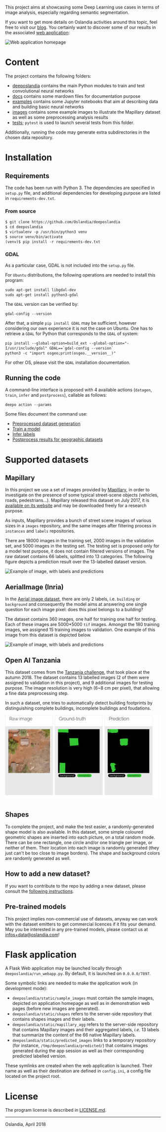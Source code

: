 
This project aims at showcasing some Deep Learning use cases in terms of image
analysis, especially regarding semantic segmentation.

If you want to get more details on Oslandia activities around this topic, feel
free to visit our [blog](http://oslandia.com/en/blog/). You certainly want to
discover some of our results in the
associated [web application](http://data.oslandia.io/deeposlandia):

![Web application homepage](./images/webapp_homepage.png)

# Content

The project contains the following folders:

+ [deeposlandia](./deeposlandia) contains the main Python modules to train and
  test convolutional neural networks
+ [docs](./docs) contains some mardown files for documentation purpose
+ [examples](./examples) contains some Jupyter notebooks that aim at
  describing data and building basic neural networks
+ [images](./images) contains some example images to illustrate the Mapillary
  dataset as well as some preprocessing analysis results
+ [tests](./tests); `pytest` is used to launch several tests from this folder.

Additionally, running the code may generate extra subdirectories in the chosen
data repository.

# Installation

## Requirements

The code has been run with Python 3. The dependencies are specified in
`setup.py` file, and additional dependencies for developing purpose are listed
in `requirements-dev.txt`.

### From source

```
$ git clone https://github.com/Oslandia/deeposlandia
$ cd deeposlandia
$ virtualenv -p /usr/bin/python3 venv
$ source venv/bin/activate
(venv)$ pip install -r requirements-dev.txt
```

### GDAL

As a particular case, GDAL is not included into the `setup.py` file.

For `Ubuntu` distributions, the following operations are needed to install this
program:

```
sudo apt-get install libgdal-dev
sudo apt-get install python3-gdal
```

The `GDAL` version can be verified by:

```
gdal-config --version
```

After that, a simple `pip install GDAL` may be sufficient, however considering
our own experience it is not the case on Ubuntu. One has to retrieve a `GDAL`
for Python that corresponds to the `GDAL` of system:

```
pip install --global-option=build_ext --global-option="-I/usr/include/gdal" GDAL==`gdal-config --version`
python3 -c "import osgeo;print(osgeo.__version__)"
```

For other OS, please visit the `GDAL` installation documentation.

## Running the code

A command-line interface is proposed with 4 available actions (`datagen`,
`train`, `infer` and `postprocess`), callable as follows:

```
deepo action --params
```

Some files document the command use:

- [Preprocessed dataset generation](./docs/preprocessing.md)
- [Train a model](./docs/training.md)
- [Infer labels](./docs/inference.md)
- [Postprocess results for geographic datasets](./docs/postprocess.md)

# Supported datasets

## Mapillary

In this project we use a set of images provided
by [Mapillary](https://www.mapillary.com/), in order to investigate on the
presence of some typical street-scene objects (vehicles, roads,
pedestrians...). Mapillary released this dataset on July 2017, it
is [available on its website](https://www.mapillary.com/dataset/vistas) and may
be downloaded freely for a research purpose.

As inputs, Mapillary provides a bunch of street scene images of various sizes
in a `images` repository, and the same images after filtering process in
`instances` and `labels` repositories.

There are 18000 images in the training set, 2000 images in the validation set,
and 5000 images in the testing set. The testing set is proposed only for a
model test purpose, it does not contain filtered versions of images. The raw
dataset contains 66 labels, splitted into 13 categories. The following figure
depicts a prediction result over the 13-labelled dataset version.

![Example of image, with labels and predictions](./images/mapillary_prediction_example.png)

## AerialImage (Inria)

In
the
[Aerial image dataset](https://project.inria.fr/aerialimagelabeling/files/),
there are only 2 labels, i.e. `building` or `background` and consequently the
model aims at answering one single question for each image pixel: does this
pixel belongs to a building?

The dataset contains 360 images, one half for training one half for
testing. Each of these images are 5000*5000 `tif` images. Amongst the 180
training images, we assigned 15 training images to validation. One example of
this image from this dataset is depicted below.

![Example of image, with labels and predictions](./images/aerial_prediction_example.png)

## Open AI Tanzania

This dataset comes from
the
[Tanzania challenge](https://blog.werobotics.org/2018/08/06/welcome-to-the-open-ai-tanzania-challenge/),
that took place at the autumn 2018. The dataset contains 13 labelled images (2
of them were assigned to validation in this project), and 9 additional images
for testing purpose. The image resolution is very high (6~8 cm per pixel), that
allowing a fine data preprocessing step.

In such a dataset, one tries to automatically detect building footprints by
distinguishing complete buildings, incomplete buildings and foudations.

![Example of image, with labels and predictions](./images/tanzania_prediction_example.png)

## Shapes

To complete the project, and make the test easier, a randomly-generated shape
model is also available. In this dataset, some simple coloured geometric shapes
are inserted into each picture, on a total random mode. There can be one
rectangle, one circle and/or one triangle per image, or neither of them. Their
location into each image is randomly generated (they just can't be too close to
image borders). The shape and background colors are randomly generated as well.

## How to add a new dataset?

If you want to contribute to the repo by adding a new dataset, please consult the [following instructions](./docs/add_a_dataset.md).

## Pre-trained models

This project implies non-commercial use of datasets, anyway we can work with
the dataset emitters to get commercial licences if it fits your demand. May you
be interested in any pre-trained models, please contact us at
infos+data@oslandia.com!

# Flask application

A Flask Web application may be launched locally through
`deeposlandia/run_webapp.py`. By default, it is launched on `0.0.0.0/7897`.

Some symbolic links are needed to make the application work (in development
mode):
+ `deeposlandia/static/sample_images` must contain the sample images, depicted
  on application homepage as well as in demonstration web pages (before new
  images are generated).
+ `deeposlandia/static/shapes` refers to the server-side repository that
  contains shapes images and their labels.
+ `deeposlandia/static/mapillary_agg` refers to the server-side repository that
  contains Mapillary images and their aggregated labels, *i.e.* 13 labels that
  summarize the content of the 66 native Mapillary labels.
+ `deeposlandia/static/predicted_images` links to a temporary repository (for
  instance, `/tmp/deeposlandia/predicted/`) that contains images generated
  during the app session as well as their corresponding predicted labelled
  version.

These symlinks are created when the web application is launched. Their name as
well as their destination are defined in `config.ini`, a config file located on
the project root.

# License

The program license is described in [LICENSE.md](./LICENSE.md).

___

Oslandia, April 2018
